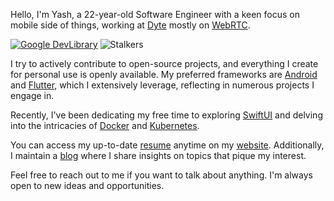 Hello, I'm Yash, a 22-year-old Software Engineer with a keen focus on mobile side of things, working at [Dyte](https://dyte.io) mostly on [WebRTC](https://webrtc.org/).

[![Google DevLibrary](https://img.shields.io/badge/Google%20DevLibrary-Yash%20Garg-brightgreen?style=flat&logo=android)](https://yashgarg.dev/devlibrary) ![Stalkers](https://komarev.com/ghpvc/?username=Yash-Garg&color=blueviolet)

I try to actively contribute to open-source projects, and everything I create for personal use is openly available. My preferred frameworks are [Android](https://developer.android.com/) and [Flutter](https://flutter.dev), which I extensively leverage, reflecting in numerous projects I engage in.

Recently, I've been dedicating my free time to exploring [SwiftUI](https://developer.apple.com/xcode/swiftui/) and delving into the intricacies of [Docker](https://www.docker.com/) and [Kubernetes](https://kubernetes.io/).

You can access my up-to-date [resume](https://yashgarg.dev/resume.pdf) anytime on my [website](https://yashgarg.dev). Additionally, I maintain a [blog](https://yashgarg.dev/blog) where I share insights on topics that pique my interest. 

Feel free to reach out to me if you want to talk about anything. I'm always open to new ideas and opportunities.
